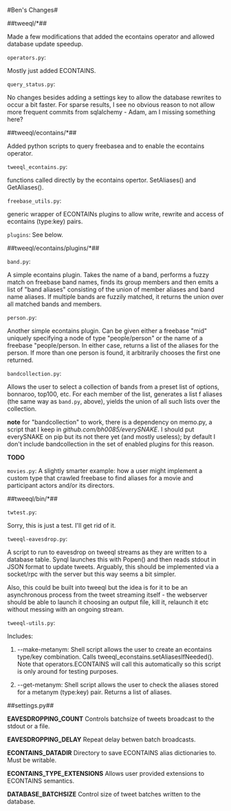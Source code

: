 #Ben's Changes#

##tweeql/*##

Made a few modifications that added the econtains operator and allowed database update speedup.

`operators.py`: 

Mostly just added ECONTAINS.

`query_status.py`: 

No changes besides adding a settings key to allow the database rewrites to occur a bit faster. For sparse results, I see no obvious reason to not allow more frequent commits from sqlalchemy - Adam, am I missing something here?

##tweeql/econtains/*##

Added python scripts to query freebasea and to enable the econtains operator.

`tweeql_econtains.py`: 

functions called directly by the econtains opertor. SetAliases() and GetAliases().

`freebase_utils.py`: 

generic wrapper of ECONTAINs plugins to allow write, rewrite and access of econtains (type:key) pairs.

`plugins`: See below.

##tweeql/econtains/plugins/*##

`band.py`: 

A simple econtains plugin. Takes the name of a band, performs a fuzzy match on freebase band names, finds its group members and then emits a list of "band aliases" consisting of the union of member aliases and band name aliases. If multiple bands are fuzzily matched, it returns the union over all matched bands and members.

`person.py`: 

Another simple econtains plugin. Can be given either a freebase "mid" uniquely specifying a node of type "people/person" or the name of a freebase "people/person. In either case, returns a list of the aliases for the person. If more than one person is found, it arbitrarily chooses the first one returned.

`bandcollection.py`: 

Allows the user to select a collection of bands from a preset list of options, bonnaroo, top100, etc. For each member of the list, generates a list f aliases (the same way as `band.py`, above), yields the union of all such lists over the collection.

**note** for "bandcollection" to work, there is a dependency on memo.py, a script that I keep in _github.com/bh0085/everySNAKE_. I should put everySNAKE on pip but its not there yet (and mostly useless); by default I don't include bandcollection in the set of enabled plugins for this reason.  

**TODO**

`movies.py`: A slightly smarter example: how a user might implement a custom type that crawled freebase to find aliases for a movie and participant actors and/or its directors.

##tweeql/bin/*##

`twtest.py`: 

Sorry, this is just a test. I'll get rid of it.

`tweeql-eavesdrop.py`:

A script to run to eavesdrop on tweeql streams as they are written to a database table. Synql launches this with Popen() and then reads stdout in JSON format to update tweets. Arguably, this should be implemented via a socket/rpc with the server but this way seems a bit simpler.

Also, this could be built into tweeql but the idea is for it to be an asynchronous process from the tweet streaming itself - the webserver should be able to launch it choosing an output file, kill it, relaunch it etc without messing with an ongoing stream.

`tweeql-utils.py`:

Includes:

1. --make-metanym: Shell script allows the user to create an econtains type/key combination. Calls tweeql_econstains.setAliasesIfNeeded(). Note that operators.ECONTAINS will call this automatically so this script is only around for testing purposes.

2. --get-metanym: Shell script allows the user to check the aliases stored for a metanym (type:key) pair. Returns a list of aliases.


##settings.py##

**EAVESDROPPING_COUNT** Controls batchsize of tweets broadcast to the stdout or a file.

**EAVESDROPPING_DELAY** Repeat delay betwen batch broadcasts.

**ECONTAINS_DATADIR** Directory to save ECONTAINS alias dictionaries to. Must be writable.

**ECONTAINS_TYPE_EXTENSIONS** Allows user provided extensions to ECONTAINS semantics.

**DATABASE_BATCHSIZE** Control size of tweet batches written to the database.

